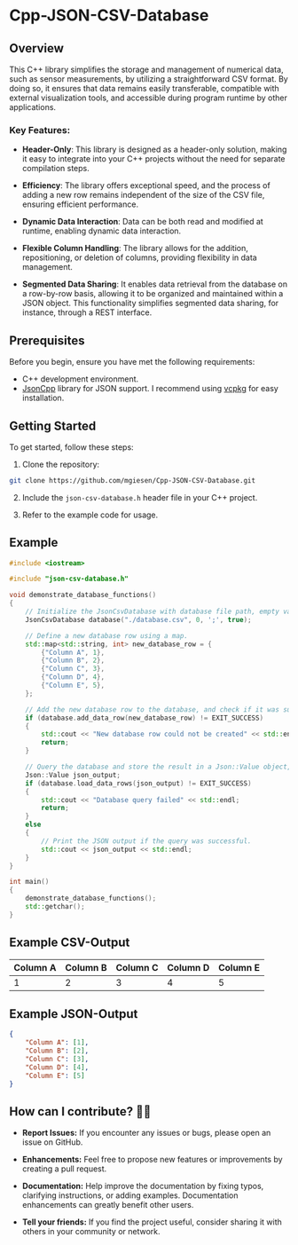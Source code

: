 # Cpp-JSON-CSV-Database

## Overview

This C++ library simplifies the storage and management of numerical data, such as sensor measurements, by utilizing a straightforward CSV format. By doing so, it ensures that data remains easily transferable, compatible with external visualization tools, and accessible during program runtime by other applications.

### Key Features:

- **Header-Only**: This library is designed as a header-only solution, making it easy to integrate into your C++ projects without the need for separate compilation steps.

- **Efficiency**: The library offers exceptional speed, and the process of adding a new row remains independent of the size of the CSV file, ensuring efficient performance.

- **Dynamic Data Interaction**: Data can be both read and modified at runtime, enabling dynamic data interaction.

- **Flexible Column Handling**: The library allows for the addition, repositioning, or deletion of columns, providing flexibility in data management.

- **Segmented Data Sharing**: It enables data retrieval from the database on a row-by-row basis, allowing it to be organized and maintained within a JSON object. This functionality simplifies segmented data sharing, for instance, through a REST interface.

## Prerequisites

Before you begin, ensure you have met the following requirements:

- C++ development environment.
- [JsonCpp](https://github.com/open-source-parsers/jsoncpp) library for JSON support. I recommend using [vcpkg](https://github.com/microsoft/vcpkg) for easy installation.

## Getting Started

To get started, follow these steps:

1. Clone the repository:

```bash
git clone https://github.com/mgiesen/Cpp-JSON-CSV-Database.git
```

2. Include the `json-csv-database.h` header file in your C++ project.

3. Refer to the example code for usage.

## Example

```cpp
#include <iostream>

#include "json-csv-database.h"

void demonstrate_database_functions()
{
    // Initialize the JsonCsvDatabase with database file path, empty value placeholder, delimiter, and debug mode.
    JsonCsvDatabase database("./database.csv", 0, ';', true);

    // Define a new database row using a map.
    std::map<std::string, int> new_database_row = {
        {"Column A", 1},
        {"Column B", 2},
        {"Column C", 3},
        {"Column D", 4},
        {"Column E", 5},
    };

    // Add the new database row to the database, and check if it was successful.
    if (database.add_data_row(new_database_row) != EXIT_SUCCESS)
    {
        std::cout << "New database row could not be created" << std::endl;
        return;
    }

    // Query the database and store the result in a Json::Value object, then check if the query was successful.
    Json::Value json_output;
    if (database.load_data_rows(json_output) != EXIT_SUCCESS)
    {
        std::cout << "Database query failed" << std::endl;
        return;
    }
    else
    {
        // Print the JSON output if the query was successful.
        std::cout << json_output << std::endl;
    }
}

int main()
{
    demonstrate_database_functions();
    std::getchar();
}

```

## Example CSV-Output

| Column A | Column B | Column C | Column D | Column E |
| -------- | -------- | -------- | -------- | -------- |
| 1        | 2        | 3        | 4        | 5        |

## Example JSON-Output

```json
{
	"Column A": [1],
	"Column B": [2],
	"Column C": [3],
	"Column D": [4],
	"Column E": [5]
}
```

## **How can I contribute?** 💁🏼

- **Report Issues:** If you encounter any issues or bugs, please open an issue on GitHub.

- **Enhancements:** Feel free to propose new features or improvements by creating a pull request.

- **Documentation:** Help improve the documentation by fixing typos, clarifying instructions, or adding examples. Documentation enhancements can greatly benefit other users.

- **Tell your friends:** If you find the project useful, consider sharing it with others in your community or network.
